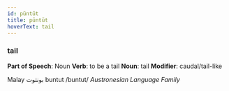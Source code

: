 ```yaml
---
id: püntüt
title: püntüt
hoverText: tail
---
```


### tail

**Part of Speech**: Noun
**Verb**: to be a tail
**Noun**: tail
**Modifier**: caudal/tail-like

Malay بونتوت buntut /buntut/
*Austronesian Language Family*